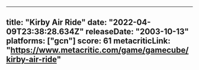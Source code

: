 
---
title: "Kirby Air Ride"
date: "2022-04-09T23:38:28.634Z"
releaseDate: "2003-10-13"
platforms: ["gcn"]
score: 61
metacriticLink: "https://www.metacritic.com/game/gamecube/kirby-air-ride"
---
